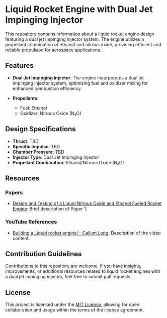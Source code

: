 # Liquid Rocket Engine with Dual Jet Impinging Injector

This repository contains information about a liquid rocket engine design featuring a dual jet impinging injector system. The engine utilizes a propellant combination of ethanol and nitrous oxide, providing efficient and reliable propulsion for aerospace applications.

## Features

- **Dual Jet Impinging Injector**: The engine incorporates a dual jet impinging injector system, optimizing fuel and oxidizer mixing for enhanced combustion efficiency.
  
- **Propellants**:
  - Fuel: Ethanol
  - Oxidizer: Nitrous Oxide (N₂O)

## Design Specifications

- **Thrust**: TBD
- **Specific Impulse**: TBD
- **Chamber Pressure**: TBD
- **Injector Type**: Dual Jet Impinging Injector
- **Propellant Combination**: Ethanol/Nitrous Oxide (N₂O)

## Resources

### Papers
- [Design and Testing of a Liquid Nitrous Oxide and Ethanol Fueled Rocket Engine]([Click%20Here](https://www.researchgate.net/publication/286916356_Design_and_Testing_of_a_Liquid_Nitrous_Oxide_and_Ethanol_Fueled_Rocket_Engine)): Brief description of Paper 1.

### YouTube References
- [Building a Liquid rocket engine! - Callum Long]([Click%20Here](https://www.youtube.com/watch?v=XC1Tc5egH74&t=687s)): Description of the video content.

## Contribution Guidelines

Contributions to this repository are welcome. If you have insights, improvements, or additional resources related to liquid rocket engines with a dual jet impinging injector, feel free to submit pull requests.

## License

This project is licensed under the [MIT License](link-to-license), allowing for open collaboration and usage within the terms of the license agreement.
